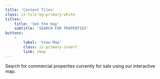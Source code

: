 ```yaml
---
title: 'Content Tiles'
class: is-tile-bg-primary-white
titles:
    title: 'See the map'
    subtitle: 'SEARCH FOR PROPERTIES'
buttons:
    -
        label: 'View Map'
        class: is-primary-invert
        link: /map
---
```


Search for commercial properties currently for sale using our interactive map.
